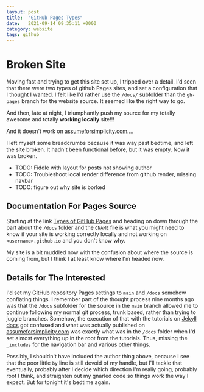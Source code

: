 ```yaml
---
layout: post
title:  "GitHub Pages Types"
date:   2021-09-14 09:35:11 +0000
category: website
tags: github
---
```


# Broken Site
Moving fast and trying to get this site set up, I tripped over a detail. I'd seen that there were two types of github Pages sites, and set a configuration that I thought I wanted. I felt like I'd rather use the ```/docs/``` subfolder than the ```gh-pages``` branch for the website source. It seemed like the right way to go.  

And then, late at night, I triumphantly push my source for my totally awesome and totally __working locally__ site!!!  

And it doesn't work on [assumeforsimplicity.com](https://assumeforsimplicity.com)....

I left myself some breadcrumbs because it was way past bedtime, and left the site broken. It hadn't been functional before, but it was empty. Now it was broken.  
* TODO: Fiddle with layout for posts not showing author  
* TODO: Troubleshoot local render difference from github render, missing navbar  
* TODO: figure out why site is borked  

## Documentation For Pages Source
Starting at the link [Types of GitHub Pages](page-types) and heading on down through the part about the ```/docs``` folder and the ```CNAME``` file is what you might need to know if your site is working correctly locally and not working on ```<username>.github.io``` and you don't know why.  

My site is a bit muddled now with the confusion about where the source is coming from, but I think I at least know where I'm headed now.  

## Details for The Interested
I'd set my GitHub repository Pages settings to ```main``` and ```/docs``` somehow conflating things. I remember part of the thought process nine months ago was that the ```/docs``` subfolder for the source in the ```main``` branch allowed me to continue following my normal git process, trunk based, rather than trying to juggle branches. Somehow, the execution of that with the tutorials on [Jekyll docs][jekyll-docs] got confused and what was actually published on [assumeforsimplicity.com](afs) was exactly what was in the ```/docs``` folder when I'd set almost everything up in the root from the tutorials. Thus, missing the ```_includes``` for the navigation bar and various other things.  

Possibly, I shouldn't have included the author thing above, because I see that the poor little ```by``` line is still devoid of my handle, but I'll tackle that eventually, probably after I decide which direction I'm really going, probably root I think, and straighten out my gnarled code so things work the way I expect. But for tonight it's bedtime again.  

[page-types]: https://docs.github.com/en/pages/getting-started-with-github-pages/about-github-pages#:~:text=for%20your%20organization.%22-,Types%20of%20GitHub%20Pages%20sites,-There%20are%20three
[jekyll-docs]: https://jekyllrb.com/docs/home
[afs]: https://assumeforsimplicity.com
